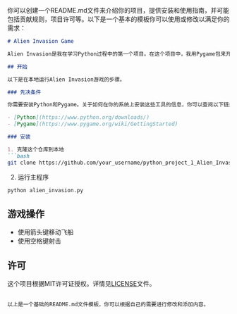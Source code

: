 你可以创建一个README.md文件来介绍你的项目，提供安装和使用指南，并可能包括贡献规则，项目许可等。以下是一个基本的模板你可以使用或修改以满足你的需求：

```markdown
# Alien Invasion Game

Alien Invasion是我在学习Python过程中的第一个项目。在这个项目中，我用Pygame包来开发一个2D游戏，玩家需要操作一艘飞船并射击从天而降的外星人。

## 开始

以下是在本地运行Alien Invasion游戏的步骤。

### 先决条件

你需要安装Python和Pygame。关于如何在你的系统上安装这些工具的信息，你可以查阅以下链接：

- [Python](https://www.python.org/downloads/)
- [Pygame](https://www.pygame.org/wiki/GettingStarted)

### 安装

1. 克隆这个仓库到本地
```bash
git clone https://github.com/your_username/python_project_1_Alien_Invasion.git
```

2. 运行主程序
```bash
python alien_invasion.py
```

## 游戏操作

- 使用箭头键移动飞船
- 使用空格键射击

## 许可

这个项目根据MIT许可证授权。详情见[LICENSE](LICENSE)文件。

```

以上是一个基础的README.md文件模板，你可以根据自己的需要进行修改和添加内容。
